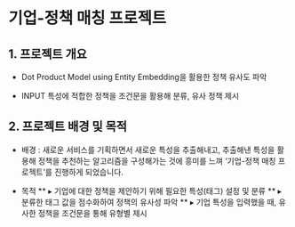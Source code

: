# 기업-정책 매칭 프로젝트

## 1. 프로젝트 개요

* Dot Product Model using Entity Embedding을 활용한 정책 유사도 파악

* INPUT 특성에 적합한 정책을 조건문을 활용해 분류, 유사 정책 제시


## 2. 프로젝트 배경 및 목적

* 배경 : 새로운 서비스를 기획하면서 새로운 특성을 추출해내고, 추출해낸 특성을 활용해 정책을 추천하는 알고리즘을 구성해가는 것에 흥미를 느껴 ‘기업-정책 매칭 프로젝트’를 진행하게 되었습니다.

* 목적
** ▸ 기업에 대한 정책을 제안하기 위해 필요한 특성(태그) 설정 및 분류
** ▸ 분류한 태그 값을 점수화하여 정책의 유사성 파악
** ▸ 기업 특성을 입력했을 때, 유사한 정책을 조건문을 통해 유형별 제시



